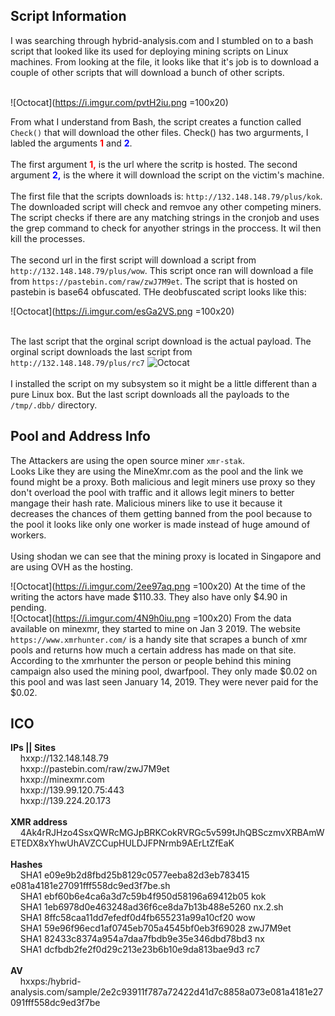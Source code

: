 
## Script Information
I was searching through hybrid-analysis.com and I stumbled on to a bash script that looked like its used for deploying mining scripts on Linux machines. From looking at the file, it looks like that it's job is to download a couple of other scripts that will download a bunch of other scripts.<br>
<br>

![Octocat](https://i.imgur.com/pvtH2iu.png =100x20)

From what I understand from Bash, the script creates a function called ```Check()``` that will download the other files. Check() has two argurments, I labled the arguments <b><font color="red">1</font></b> and <b><font color="blue">2</font></b>.
<br>
<br>
The first argument <font color="red"><b>1,</b></font> is the url where the scritp is hosted. The second argument <font color="blue"><b>2,</b></font> is the where it will download the script on the victim's machine. 
<br><br>
The first file that the scripts downloads is: ```http://132.148.148.79/plus/kok```. The downloaded script will check and remvoe any other competing miners. The script checks if there are any matching strings in the cronjob and uses the grep command to check for anyother strings in the proccess. It wil then kill the processes. 
<br>
<br>
The second url in the first script will download a script from ```http://132.148.148.79/plus/wow```. This script once ran will download a file from ```https://pastebin.com/raw/zwJ7M9et```. The script that is hosted on pastebin is base64 obfuscated. 
THe deobfuscated script looks like this: <br>

![Octocat](https://i.imgur.com/esGa2VS.png =100x20)
<br>
<br>

The last script that the orginal script download is the actual payload. The orginal script downloads the last script from ```http://132.148.148.79/plus/rc7```
![Octocat](https://i.imgur.com/JaHI09x.png=100x20)
<br><br>
I installed the script on my subsystem so it might be a little different than a pure Linux box. 
But the last script downloads all the payloads to the ```/tmp/.dbb/``` directory. 
## Pool and Address Info
The Attackers are using the open source miner  ```xmr-stak```.  
Looks Like they are using the MineXmr.com as the pool and the link we found might be a proxy. Both malicious and legit miners use  proxy so they don't overload the pool with traffic and it allows legit miners to better mangage their hash rate. Malicious miners like to use it because it decreases the chances of them getting banned from the pool because to the pool it looks like only one worker is made instead of huge amound of workers. 
<br><br>
Using shodan we can see that the mining proxy is located in Singapore and are using OVH as the hosting. 

![Octocat](https://i.imgur.com/2ee97aq.png =100x20)
At the time of the writing the actors have made $110.33. They also have only $4.90 in pending. 
<br>
![Octocat](https://i.imgur.com/4N9h0iu.png =100x20)
From the data available on minexmr, they started to mine on Jan 3 2019.
The website ```https://www.xmrhunter.com/``` is a handy site that scrapes a bunch of xmr pools and returns how much a certain address has made on that site. According to the xmrhunter the person or people behind this mining campaign also used the mining pool, dwarfpool. They only made $0.02 on this pool and was last seen January 14, 2019. They were never paid for the $0.02. 


## ICO
<b>IPs || Sites</b><br>
&nbsp;&nbsp;&nbsp;&nbsp;hxxp://132.148.148.79<br>
&nbsp;&nbsp;&nbsp;&nbsp;hxxp://pastebin.com/raw/zwJ7M9et<br>
&nbsp;&nbsp;&nbsp;&nbsp;hxxp://minexmr.com<br>
&nbsp;&nbsp;&nbsp;&nbsp;hxxp://139.99.120.75:443<br>
&nbsp;&nbsp;&nbsp;&nbsp;hxxp://139.224.20.173<br>
<br><b>XMR address</b><br>
&nbsp;&nbsp;&nbsp;&nbsp;4Ak4rRJHzo4SsxQWRcMGJpBRKCokRVRGc5v599tJhQBSczmvXRBAmWETEDX8xYhwUhAVZCCupHULDJFPNrmb9AErLtZfEaK<br>
<br><b>Hashes</b><br>
&nbsp;&nbsp;&nbsp;&nbsp;SHA1 e09e9b2d8fbd25b8129c0577eeba82d3eb783415 e081a4181e27091fff558dc9ed3f7be.sh<br>
&nbsp;&nbsp;&nbsp;&nbsp;SHA1 ebf60b6e4ca6a3d7c59b4f950d58196a69412b05 kok<br>
&nbsp;&nbsp;&nbsp;&nbsp;SHA1 1eb6978d0e463248ad36f6ce8da7b13b488e5260 nx.2.sh<br>
&nbsp;&nbsp;&nbsp;&nbsp;SHA1 8ffc58caa11dd7efedf0d4fb655231a99a10cf20 wow<br>
&nbsp;&nbsp;&nbsp;&nbsp;SHA1 59e96f96ecd1af0745eb705a4545bf0eb3f69028 zwJ7M9et<br>
&nbsp;&nbsp;&nbsp;&nbsp;SHA1 82433c8374a954a7daa7fbdb9e35e346dbd78bd3 nx<br> 
&nbsp;&nbsp;&nbsp;&nbsp;SHA1 dcfbdb2fe2f0d29c213e23b6b10e9da813bae9d3 rc7<br>
<br><b>AV</b><br>
&nbsp;&nbsp;&nbsp;&nbsp;hxxps:/hybrid-analysis.com/sample/2e2c93911f787a72422d41d7c8858a073e081a4181e27091fff558dc9ed3f7be<br>
